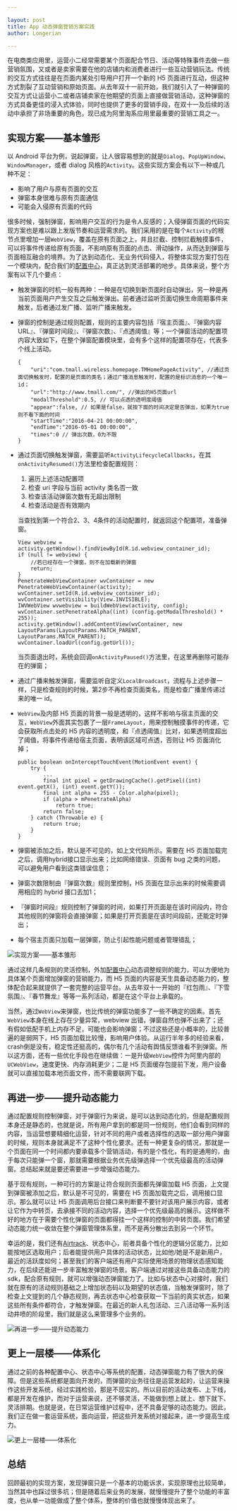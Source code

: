 ```yaml
---

layout: post
title: App 动态弹窗营销方案实践
author: Longerian

---
```


在电商类应用里，运营小二经常需要某个页面配合节日、活动等特殊事件去做一些营销氛围，又或者是卖家需要在他的店铺内和消费者进行一些互动营销玩法。传统的交互方式往往是在页面内某处引导用户打开一个新的 H5 页面进行互动，但这种方式割裂了互动营销和原始页面。从去年双十一前开始，我们就引入了一种弹窗的交互方式让运营小二或者店铺卖家在他期望的页面上直接做营销活动，这种弹窗的方式具备更佳的浸入式体验，同时也提供了更多的营销手段，在双十一及后续的活动中承担了非场重要的角色，现已成为阿里淘系应用里最重要的营销工具之一。

## 实现方案——基本雏形

以 Android 平台为例，说起弹窗，让人很容易想到的就是```Dialog```、```PopUpWindow```、```WindowManager```，或者 dialog 风格的```Activity```。这些实现方案会有以下一种或几种不足：
	
* 影响了用户与原有页面的交互
* 弹窗本身很难与原有页面通信
* 可能会入侵原有页面的代码
	
很多时候，强制弹窗，影响用户交互的行为是令人反感的；入侵弹窗页面的代码实现方案也是难以跟上发版节奏和运营需求的。我们采用的是在每个```Activity```的根节点里增加一层```WebView```，覆盖在原有页面之上，并且拦截、控制拦截触摸事件，可以将事件传递给原有页面，不影响原有页面的点击、滑动操作，从而达到弹窗与页面相互融合的境界。为了达到动态化、无业务代码侵入，将整体实现方案打包在一个模块内，配合我们的[配置中心](http://pingguohe.net/2016/03/18/config-center.html)，真正达到灵活部署的地步。具体来说，整个方案有以下几个要点：

* 触发弹窗的时机一般有两种：一种是在切换到新页面时自动弹出，另一种是再当前页面用户产生交互之后触发弹出。前者通过监听页面切换生命周期事件来触发，后者通过发广播、监听广播来触发。
* 弹窗的控制是通过规则配置，规则的主要内容包括『宿主页面』、『弹窗内容 URL』、『弹窗时间段』、『弹窗次数』、『点透阈值』等；一个弹窗活动的配置项内容大致如下，在整个弹窗配置模块里，会有多个这样的配置项存在，代表多个线上活动。
	
	```
	{
		"uri":"com.tmall.wireless.homepage.TMHomePageActivity", //通过页面切换触发时，配置的是页面的类名；通过广播消息触发时，配置的是标识消息的一个唯一 id；
		"url":"http://www.tmall.com/", //弹出的H5页面url
		"modalThreshold":0.5, // 可以点透的透明度阈值
		"appear":false, // 如果是false，就按下面的时间决定是否弹出，如果为true则不看下面的时间
		"startTime":"2016-04-21 00:00:00",
		"endTime":"2016-05-01 00:00:00",
       	"times":0 // 弹出次数，0为不限
	}
	```
* 通过页面切换触发弹窗，需要监听```ActivityLifecycleCallbacks```，在其```onActivityResumed()```方法里检查配置规则：
	1. 遍历上述活动配置项
	2. 检查 uri 字段与当前 activity 类名否一致
	3. 检查该活动弹窗次数有无超出限制
	4. 检查活动是否有效期内
	
	当查找到第一个符合2、3、4条件的活动配置时，就返回这个配置项，准备弹窗。
	
	```
    View webview = activity.getWindow().findViewById(R.id.webview_container_id);
    if (null != webview) {
        //若已经存在一个弹窗，则不在加载新的弹窗
        return;
    }
    PenetrateWebViewContainer wvContainer = new PenetrateWebViewContainer(activity);
    wvContainer.setId(R.id.webview_container_id);
    wvContainer.setVisibility(View.INVISIBLE);
    IWVWebView wvwebview = buildWebView(activity, config);
    wvContainer.setPenetrateAlpha((int) (config.getModalThreshold() * 255));
    activity.getWindow().addContentView(wvContainer, new LayoutParams(LayoutParams.MATCH_PARENT, LayoutParams.MATCH_PARENT));
    wvContainer.loadUrl(config.getUrl());
	```
	
	当页面退出时，系统会回调```onActivityPaused()```方法里，在这里再删除可能存在的弹窗；

* 通过广播来触发弹窗，需要监听自定义```LocalBroadcast```，流程与上述步骤一样，只是检查规则的时候，第2步不再检查页面类名，而是检查广播里传递过来的唯一 id。
* ```WebView```及内部 H5 页面的背景一般是透明的，这样不影响与宿主页面的交互，```WebView```外面其实包裹了一层```FrameLayout```，用来控制触摸事件的传递，它会获取所点击处的 H5 内容的透明度，和『点透阈值』比对，如果透明度超出了阈值，将事件传递给宿主页面，表明该区域可点透，否则让 H5 页面消化掉；
	
	```
    public boolean onInterceptTouchEvent(MotionEvent event) {
        try {
            ...
            final int pixel = getDrawingCache().getPixel((int) event.getX(), (int) event.getY());
            final int alpha = 255 - Color.alpha(pixel);
            if (alpha > mPenetrateAlpha)
                return true;
            return false;
        } catch (Throwable e) {
            return true;
        }
    }
	```
	
* 弹窗被添加之后，默认是不可见的，如上文代码所示。需要在 H5 页面加载完之后，调用hybrid接口显示出来；比如网络错误、页面有 bug 之类的问题，可以避免用户看到这类错误信息；
* 弹窗次数限制由『弹窗次数』规则里控制，H5 页面在显示出来的时候需要调用相应的 hybrid 接口去加1；
* 『弹窗时间段』规则控制了弹窗的时间，如果打开页面是在该时间段内，符合其他规则的弹窗将会直接弹窗；如果是打开页面是在该时间段前，还能定时弹出；
* 每个宿主页面只加载一层弹窗，防止引起性能问题或者管理错乱；

![实现方案——基本雏形](https://img.alicdn.com/tps/TB1G7lbMXXXXXacapXXXXXXXXXX-493-196.png)

通过这样几条规则的灵活控制，外加[配置中心](http://pingguohe.net/2016/03/18/config-center.html)动态调整规则的能力，可以方便地为具体某个页面增加弹窗的营销能力，而 H5 页面的内容是天生具备动态能力的，整体配合起来就提供了一套完整的运营平台。从去年双十一开始的『红包雨』、『下雪氛围』、『春节舞龙』等等一系列活动，都是在这个平台上承载的。

当然，通过```WebView```来弹窗，也比传统的弹窗功能多了一些不确定的因素。首先```WebView```本身在线上存在少量异常，webview 出错，弹窗自然也弹不出来了；还有假如低配手机上内存不足，可能也会影响弹窗；不过这些还是小概率的，比较普遍的是弱网下，H5 页面加载比较慢，影响用户体验。从运行半年多的经验来看，crash倒是没有，稳定性还挺高的，偶尔有几个活动有舆情反馈谁看不到弹窗。所以这方面，还有一些优化手段也在继续做：一是升级```WebView```控件为阿里内部的```UCWebView```，速度更快、内存消耗更少；二是 H5 页面缓存包提前下发，用户设备就可以直接加载本地页面文件，而不需要联网下载。

## 再进一步——提升动态能力

通过配置规则控制弹窗，对于弹窗行为来说，是可以达到动态化的，但是配置规则本身还是静态的，也就是说，所有用户拿到的都是同一份规则，他们会看到同样的内容，当运营想要精细化运营，针对不同的用户或者选择性的选取一部分用户弹窗的时候，规则本身就满足不了这种个性化要求。还有一种更复杂的情况，那就是一个页面在同一个时间都内要承载多个营销活动，有的是个性化，有的是通用的，由于每次只能弹一个窗，那就需要根据业务优先级弹选择一个优先级最高的活动弹窗。总结起来就是要还需要进一步增强动态能力。

基于现有规则，一种可行的方案是让符合规则页面都先弹窗加载 H5 页面，上文提到弹窗被添加之后，默认是不可见的，需要在 H5 页面加载完之后，调用接口显示。那么就可以让 H5 页面调用后台接口来判断要不要针对该用户展示内容，或者让它作为中转页，去承接不同的活动内容，选择一个优先级最高的展示。这样做不好的地方在于需要个性化弹窗的页面都得挂一个这样的控制的中转页面。我们希望动态能力统一收敛在整个弹窗管理体系里，而不是再分散出去到另一个环节。

幸运的是，我们还有[Airtrack](http://pingguohe.net/2016/03/22/abtest-in-tmall.html)、状态中心，前者具备个性化的逻辑分区能力，比如能按地区选取用户；后者能提供用户具体的活动状态，比如他/她是不是新用户，最近的活跃度如何；甚至我们的客户端还有用户实际使用场景的物理状态感知能力，在后续还能进一步丰富触发弹窗的场景。客户端通过对接这些具备动态能力的 sdk，配合原有规则，就可以增强动态弹窗能力了。比如与状态中心对接时，我们就在原有的活动规则基础之上增加状态码以及期望的状态值，当触发弹窗时，除了检查上文提到的几个静态规则，再去状态中心检查获取一下当前的真实状态，如果这些所有条件都符合，才触发弹窗。在最近的新人礼包活动、三八活动等一系列活动井喷的阶段里，我们就是这么来管理多个业务的。

![再进一步——提升动态能力](https://img.alicdn.com/tps/TB1F2JkMXXXXXb9XVXXXXXXXXXX-566-451.png)

## 更上一层楼——体系化

通过之前的各种配置中心、状态中心等系统的配置，动态弹窗能力有了很大的保障。但是这些系统都是面向开发的，而弹窗的业务往往是运营发起的，让运营来操作这些开发系统，经过实践检验，那是不现实的。所以目前的活动发布、上下线，都是开发在维护，而对于运营来说，还不够灵活，不能做到想上就上、想下就下、灵活排期。也就是说，在日常运营维护过程中，还不具备足够的动态能力。因此，我们正在做一套运营系统，面向运营，把这些开发系统对接起来，进一步提高生成力。

![更上一层楼——体系化](https://img.alicdn.com/tps/TB1A6phMXXXXXceXVXXXXXXXXXX-903-469.png)

## 总结

回顾最初的实现方案，发现弹窗只是一个基本的功能诉求，实现原理也比较简单，当然其中也踩过很多坑；但是随着后来业务的发展，就慢慢提升了整个功能的丰富度，也从单一功能做成了整个体系，整体的价值也就慢慢体现出来了。

